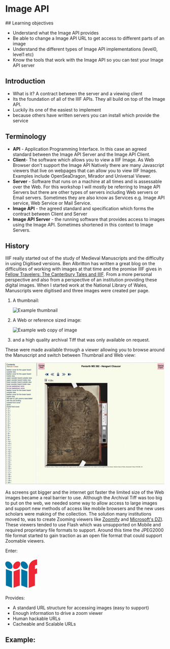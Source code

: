 # Image API

<script src="viewer.js" >
</script>

## Learning objectives
 * Understand what the Image API provides
 * Be able to change a Image API URL to get access to different parts of an image
 * Understand the different types of Image API implementations (level0, level1 etc)
 * Know the tools that work with the Image API so you can test your Image API server

## Introduction

 * What is it? A contract between the server and a viewing client
 * Its the foundation of all of the IIIF APIs. They all build on top of the Image API.
 * Luckily its one of the easiest to implement 
 * because others have written servers you can install which provide the service

## Terminology
 * __API__ - Application Programming Interface. In this case an agreed standard between the Image API Server and the Image API Client. 
 * __Client__- The software which allows you to view a IIIF Image. As Web Browser don't support the Image API Natively there are many Javascript viewers that live on webpages that can allow you to view IIIF Images. Examples include OpenSeaDragon, Mirador and Universal Viewer. 
 * __Server__ - Software that runs on a machine at all times and is assessable over the Web. For this workshop I will mostly be referring to Image API Servers but there are other types of servers including Web servers or Email servers. Sometimes they are also know as Services e.g. Image API service, Web Service or Mail Service.  
 * __Image API__ - the agreed standard and specification which forms the contract between Client and Server
 * __Image API Server__ - the running software that provides access to images using the Image API. Sometimes shortened in this context to Image Servers. 

## History

IIIF really started out of the study of Medieval Manuscripts and the difficulty in using Digitised versions. Ben Albritton has written a great blog on the difficulties of working with images at that time and the promise IIIF gives in [Fellow Travelers: The Canterbury Tales and IIIF](https://blalbrit.github.io/2015/07/14/fellow-travelers-the-canterbury-tales-and-iiif). From a more personal perspective and also from a perspective of an institution providing these digital images. When I started work at the National Library of Wales, Manuscripts were digitised and three images were created per page. 

1. A thumbnail:

    ![Example thumbnail](https://damsssl.llgc.org.uk/iiif/2.0/image/4628571/full/90,/0/default.jpg)

2. A Web or reference sized image:

    ![Example web copy of image](https://damsssl.llgc.org.uk/iiif/2.0/image/4628571/full/300,/0/default.jpg)

3. and a high quality archival Tiff that was only available on request. 

These were made available through a viewer allowing you to browse around the Manuscript and switch between Thumbnail and Web view: 

![Image of a historical digital viewer](imgs/Chaucer_viewer.png)

As screens got bigger and the internet got faster the limited size of the Web images became a real barrier to use. Although the Archival Tiff was too big to put on the web, we needed some way to allow access to large images and support new methods of access like mobile browsers and the new uses scholars were making of the collection. The solution many institutions moved to, was to create Zooming viewers like [Zoomify](http://www.zoomify.com/) and [Microsoft's DZI](https://en.wikipedia.org/wiki/Deep_Zoom). These viewers tended to use Flash which was unsupported on Mobile and required proprietary file formats to support. Around this time the JPEG2000 file format started to gain traction as an open file format that could support Zoomable viewers. 

Enter:

![IIIF Logo](imgs/logo.png)

Provides:
 * A standard URL structure for accessing images (easy to support)
 * Enough information to drive a zoom viewer
 * Human hackable URLs
 * Cacheable and Scalable URLs



## Example:
 
<div id="image_api_demo">
</div>
<script>
   addViewer({
        div: 'image_api_demo',
        images: [
            'https://ids.lib.harvard.edu/ids/iiif/25286607'
            ],
        sizes: [
            '500,',
            '500,500',
            '!500,500'
        ],
        regions: [
            'full',
            'square',
            '1000,100,3000,2000',
            '2000,3000,2000,2000',
        ]
   });
   /*
        'https://dlcs.io/iiif-img/wellcome/5/b14658197.jp2',
            'https://iiif.io/api/image/3.0/example/reference/9ee11092dfd2782634f5e8e2c87c16d5-uclamss_1841_diary_07_02',
            'https://ids.si.edu/ids/iiif/CHSDM-317E001E9E352-000001',
            'https://ids.si.edu/ids/iiif/SAAM-1930.12.50_1'

   */
</script>    

